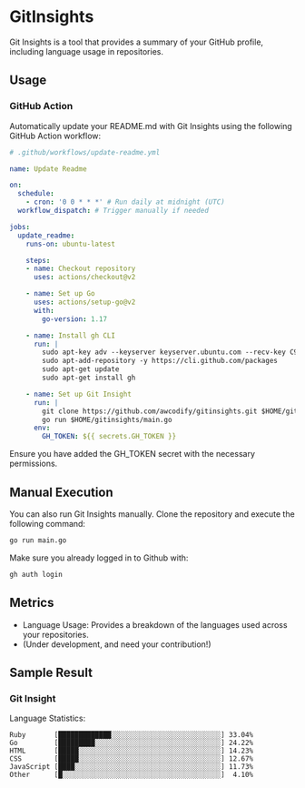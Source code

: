# GitInsights

Git Insights is a tool that provides a summary of your GitHub profile, including language usage in repositories.

## Usage

### GitHub Action

Automatically update your README.md with Git Insights using the following GitHub Action workflow:

```yaml
# .github/workflows/update-readme.yml

name: Update Readme

on:
  schedule:
    - cron: '0 0 * * *' # Run daily at midnight (UTC)
  workflow_dispatch: # Trigger manually if needed

jobs:
  update_readme:
    runs-on: ubuntu-latest

    steps:
    - name: Checkout repository
      uses: actions/checkout@v2

    - name: Set up Go
      uses: actions/setup-go@v2
      with:
        go-version: 1.17

    - name: Install gh CLI
      run: |
        sudo apt-key adv --keyserver keyserver.ubuntu.com --recv-key C99B11DEB97541F0
        sudo apt-add-repository -y https://cli.github.com/packages
        sudo apt-get update
        sudo apt-get install gh

    - name: Set up Git Insight
      run: |
        git clone https://github.com/awcodify/gitinsights.git $HOME/gitinsights
        go run $HOME/gitinsights/main.go
      env:
        GH_TOKEN: ${{ secrets.GH_TOKEN }}
```
Ensure you have added the GH_TOKEN secret with the necessary permissions.

## Manual Execution
You can also run Git Insights manually. Clone the repository and execute the following command:

```bash
go run main.go
```
Make sure you already logged in to Github with:
```bash
gh auth login
```
## Metrics

* Language Usage: Provides a breakdown of the languages used across your repositories.
* (Under development, and need your contribution!)

## Sample Result

<!--START_SECTION:GitInsights-->
### Git Insight

Language Statistics:
```
Ruby       [█████████████░░░░░░░░░░░░░░░░░░░░░░░░░░░] 33.04%
Go         [█████████░░░░░░░░░░░░░░░░░░░░░░░░░░░░░░░] 24.22%
HTML       [█████░░░░░░░░░░░░░░░░░░░░░░░░░░░░░░░░░░░] 14.23%
CSS        [█████░░░░░░░░░░░░░░░░░░░░░░░░░░░░░░░░░░░] 12.67%
JavaScript [████░░░░░░░░░░░░░░░░░░░░░░░░░░░░░░░░░░░░] 11.73%
Other      [█░░░░░░░░░░░░░░░░░░░░░░░░░░░░░░░░░░░░░░░]  4.10%
```
<!--END_SECTION:GitInsights-->